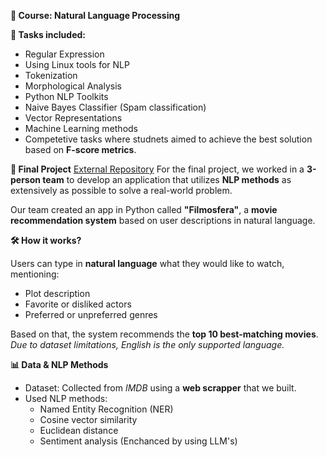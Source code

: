**📘 Course: Natural Language Processing**

**📌 Tasks included:**

- Regular Expression
- Using Linux tools for NLP
- Tokenization
- Morphological Analysis
- Python NLP Toolkits
- Naive Bayes Classifier (Spam classification)
- Vector Representations
- Machine Learning methods
- Competetive tasks where studnets aimed to achieve the best solution based on **F-score metrics**.

**🏁 Final Project**
[External Repository](https://git.wmi.amu.edu.pl/s481825/PJN-PROJEKT)
For the final project, we worked in a **3-person team** to develop an application that utilizes **NLP methods** as extensively as possible to solve a real-world problem.

Our team created an app in Python called **"Filmosfera"**, a **movie recommendation system** 
based on user descriptions in natural language.

**🛠 How it works?**

Users can type in **natural language** what they would like to watch, mentioning:
- Plot description
- Favorite or disliked actors
- Preferred or unpreferred genres

Based on that, the system recommends the **top 10 best-matching movies**.\
*Due to dataset limitations, English is the only supported language.*

**📊 Data & NLP Methods**
- Dataset: Collected from *IMDB* using a **web scrapper** that we built.
- Used NLP methods:
  - Named Entity Recognition (NER)
  - Cosine vector similarity
  - Euclidean distance
  - Sentiment analysis (Enchanced by using LLM's)
